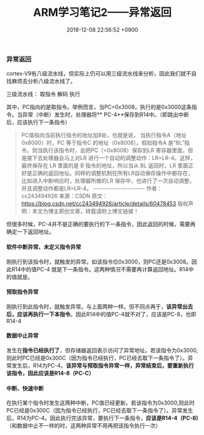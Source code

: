 ﻿---
layout: post
title: ARM学习笔记2——异常返回
date: 2018-12-08 22:56:52 +0900
categories: 硬件 技术
---
### 异常返回
cortex-V9有八级流水线，但实际上仍可以用三级流水线来分析，因此我们就不自找麻烦去分析八级流水线了。

三级流水线：
取指令 解码 执行

其中，PC指向的是取指令。举例而言，当PC=0x3008，执行的是0x3000这条指令。当异常（中断）发生时，处理器将** PC-4**保存到R14中。（即跳出中断后，应该执行下一条指令）

> PC值指向当前执行指令的地址加8处，也就是说， 当执行指令A（地址0x8000）时，PC 等于指令C 的地址（0x8008）。假如指令A
> 是“BL”指令，则当执行该指令时，会把PC（=0x8008）保存到LR 寄存器里面，但是接下去处理器会马上对LR
> 进行一个自动的调整动作：LR=LR-4。这样，最终保存在 LR 里面的是 B 指令的地址，所以当从 BL 返回时，LR
> 里面正好是正确的返回地址。同样的调整机制在所有LR自动保存操作中都存在，比如进入中断响应时，处理器所做的LR
> 保存中，也进行了一次自动调整，并且调整动作都是LR=LR-4。
> ---------------------  作者：cc243494926  来源：CSDN  原文：https://blog.csdn.net/cc243494926/article/details/60478453 
> 版权声明：本文为博主原创文章，转载请附上博文链接！

但很多时候，PC-4并不是正确的要执行的下一条指令，因此返回的时候，需要再确定一下返回地址。

#### 软件中断异常、未定义指令异常
刚执行到该指令时，就触发的异常。如该指令位0x3000，则PC还是0x3008。因此R14中的值PC-4 就是下一条指令。这两种情况不需要再计算返回地址。R14中的值就是。

#### 预取指令异常
刚执行到此指令时，就触发异常。与上面两种一样。但不同点再于，**该异常出去后，应该再执行一下本指令**。因此R14中的值PC-4就不对了，应该是PC-8，也即R14-4

#### 数据中止异常
发生在**指令已经执行了**，但存储器返回表示访问了异常地址。若该指令为0x3000,则此时PC已经是0x300C（因为指令已经执行，PC已经去取下一条指令了）。异常发生后，R14为PC-4。**该异常与预取指令异常一样，异常结束后，要重新执行该指令，因此应该是R14-8（PC-C）**

#### 中断、快速中断
在执行某个指令时发生这两种中断，PC值已经更新。若该指令为0x3000,则此时PC已经是0x300C（因为指令已经执行，PC已经去取下一条指令了）。异常发生后，R14为PC-4。因此执行完该异常，要执行下一条指令，**应该是R14-4（PC-8)**  （和数据中止不一样的时，这两种异常不用再把该指令执行一次）











